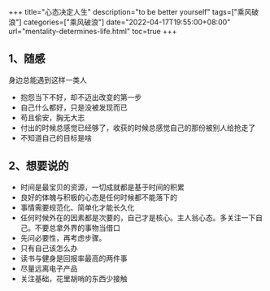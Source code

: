 +++ 
title="心态决定人生" 
description="to be better yourself" 
tags=["乘风破浪"]
categories=["乘风破浪"]
date="2022-04-17T19:55:00+08:00" 
url="mentality-determines-life.html"
toc=true
+++

## 1、随感
身边总能遇到这样一类人
+ 抱怨当下不好，却不迈出改变的第一步
+ 自己什么都好，只是没被发现而已
+ 苟且偷安，胸无大志
+ 付出的时候总感觉已经够了，收获的时候总感觉自己的那份被别人给抢走了
+ 不知道自己的目标是啥

## 2、想要说的
+ 时间是最宝贝的资源，一切成就都是基于时间的积累
+ 良好的体魄与积极的心态是任何时候都不能落下的
+ 事情需要规范化、简单化才能长久化
+ 任何时候外在的因素都是次要的，自己才是核心。主人翁心态。多关注一下自己。不要总拿外界的事物当借口
+ 先问必要性，再考虑步骤。
+ 只有自己该怎么办
+ 读书与健身是回报率最高的两件事
+ 尽量远离电子产品
+ 关注基础，花里胡哨的东西少接触



